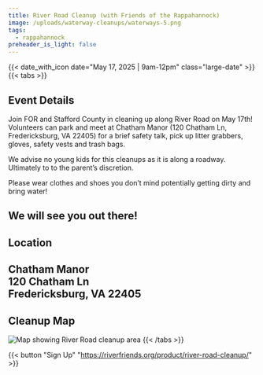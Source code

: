 ```yaml
---
title: River Road Cleanup (with Friends of the Rappahannock)
image: /uploads/waterway-cleanups/waterways-5.png
tags:
  - rappahannock
preheader_is_light: false
---
```

 
{{< date_with_icon date="May 17, 2025 | 9am-12pm" class="large-date" >}}
{{< tabs >}}
## Event Details

Join FOR and Stafford County in cleaning up along River Road on May 17th! Volunteers can park and meet at Chatham Manor (120 Chatham Ln, Fredericksburg, VA 22405) for a brief safety talk, pick up litter grabbers, gloves, safety vests and trash bags.

We advise no young kids for this cleanups as it is along a roadway. Ultimately to to the parent’s discretion.

Please wear clothes and shoes you don’t mind potentially getting dirty and bring water!

We will see you out there!
---
## Location

Chatham Manor<br />
120 Chatham Ln<br />
Fredericksburg, VA 22405
---
## Cleanup Map

![Map showing River Road cleanup area](/uploads/waterway-cleanups/Screenshot-2025-04-07-134941-288x300.webp)
{{< /tabs >}}

{{< button "Sign Up" "https://riverfriends.org/product/river-road-cleanup/" >}}
